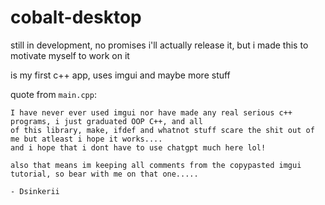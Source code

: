# cobalt-desktop

still in development, no promises i'll actually release it, but i made this to motivate myself to work on it

is my first c++ app, uses imgui and maybe more stuff

quote from `main.cpp`:

```
I have never ever used imgui nor have made any real serious c++ programs, i just graduated OOP C++, and all
of this library, make, ifdef and whatnot stuff scare the shit out of me but atleast i hope it works....
and i hope that i dont have to use chatgpt much here lol!

also that means im keeping all comments from the copypasted imgui tutorial, so bear with me on that one.....

- Dsinkerii
```
